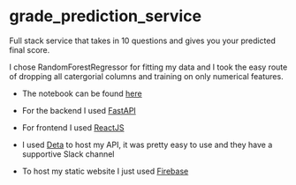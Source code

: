 # grade_prediction_service
Full stack service that takes in 10 questions and gives you your predicted final score.

I chose RandomForestRegressor for fitting my data and I took the easy route of dropping all catergorial columns and training on only numerical features.

* The notebook can be found [here](https://www.kaggle.com/gabogabe/student-grade-prediction)

* For the backend I used [FastAPI](https://fastapi.tiangolo.com/)

* For frontend I used [ReactJS](https://reactjs.org/)

* I used [Deta](https://deta.sh/) to host my API, it was pretty easy to use and they have a supportive Slack channel

* To host my static website I just used [Firebase](https://firebase.google.com/)
